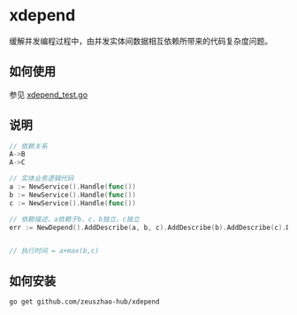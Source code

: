 # xdepend
缓解并发编程过程中，由并发实体间数据相互依赖所带来的代码复杂度问题。

## 如何使用
参见 [xdepend_test.go](https://github.com/zeuszhao-hub/xdepend/blob/main/xdepend_test.go)


## 说明
```go
// 依赖关系
A->B
A->C

// 实体业务逻辑代码
a := NewService().Handle(func())
b := NewService().Handle(func())
c := NewService().Handle(func())

// 依赖描述，a依赖于b、c，b独立，c独立
err := NewDepend().AddDescribe(a, b, c).AddDescribe(b).AddDescribe(c).Do(context.TODO())


// 执行时间 = a+max(b,c)
```

## 如何安装

```shell
go get github.com/zeuszhao-hub/xdepend
```
